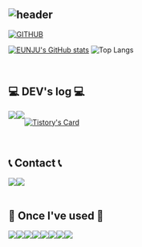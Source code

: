 <div align="left">
  
![header](https://capsule-render.vercel.app/api?type=waving&color=timeGradient&text=Welcome%20to%20Eunju's%20GitHub%20👋&animation=twinkling&fontSize=35&fontAlignY=40&fontAlign=70&height=250)
---
  
[![GITHUB](https://hits.seeyoufarm.com/api/count/incr/badge.svg?url=https%3A%2F%2Fgithub.com%2Fpej0918&count_bg=%23F29494&title_bg=%232F2E2E&icon=github.svg&icon_color=%23FFFFFF&title=GITHUB&edge_flat=false)](https://github.com/pej0918)

[![EUNJU's GitHub stats](https://github-readme-stats.vercel.app/api?username=pej0918&include_all_commits=true&theme=nord&hide_border=true&count_private=true)](https://github.com/pej0918/github-readme-stats)
![Top Langs](https://github-readme-stats.vercel.app/api/top-langs/?username=pej0918&layout=compact)
 
<br>

## 💻 DEV's log 💻
<div style="display:flex; flex-direction:row;">
    <a href="https://pej2834.tistory.com">
        <img src="https://img.shields.io/badge/Tistory-000000?style=for-the-badge&logo=Tistory&logoColor=white"> 
    </a>
    <a href="https://chiseled-comet-16d.notion.site/441b2e2bbb1e4f0b95db04d3f1066b78?pvs=4">
        <img src="https://img.shields.io/badge/Notion-9999FF?style=for-the-badge&logo=Notion&logoColor=white"> 
    </a>

  
[![Tistory's Card](https://github-readme-tistory-card.vercel.app/api?name=pej2834&theme=default)](https://pej2834.tistory.com)
</div><br>

 
## 📞 Contact 📞
<div style="display:flex; flex-direction:row;">
    <a href="https://www.instagram.com/01j_kr/">
        <img src="https://img.shields.io/badge/Instagram-E4405F?style=for-the-badge&logo=Instagram&logoColor=white"> 
    </a>
    <a href="mailto:pej0918@ewhain.net">
        <img src="https://img.shields.io/badge/Gmail-EA4335?style=for-the-badge&logo=Gmail&logoColor=white"> 
    </a>
</div><br>
    
## 🔨 Once I've used 🔨
<div style="display:flex; flex-direction:row;">
    <img src="https://img.shields.io/badge/Java-007396?style=for-the-badge&logo=Java&logoColor=white"> 
    <!--<img src="https://img.shields.io/badge/Gradle-02303A?style=for-the-badge&logo=gradle&logoColor=white"> -->
    <img src="https://img.shields.io/badge/oracle-F80000?style=for-the-badge&logo=oracle&logoColor=white"> 
    <img src="https://img.shields.io/badge/mysql-4479A1?style=for-the-badge&logo=mysql&logoColor=white"> 
    <br>
    <img src="https://img.shields.io/badge/html5-E34F26?style=flat-square&logo=html5&logoColor=white"> 
    <img src="https://img.shields.io/badge/css-1572B6?style=flat-square&logo=css3&logoColor=white"> 
    <img src="https://img.shields.io/badge/javascript-F7DF1E?style=flat-square&logo=javascript&logoColor=black"> 
    <img src="https://img.shields.io/badge/bootstrap-7952B3?style=flat-square&logo=bootstrap&logoColor=white">
    <img src="https://img.shields.io/badge/python-3776AB?style=flat-square&logo=python&logoColor=white"> 
</div><br>
</div>
